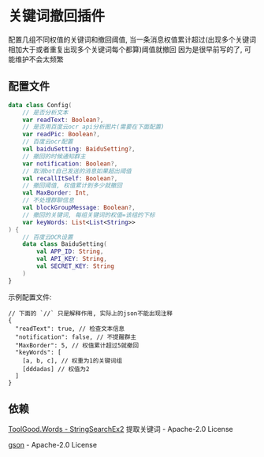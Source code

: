 # 关键词撤回插件
配置几组不同权值的关键词和撤回阈值, 当一条消息权值累计超过(出现多个关键词相加大于或者重复出现多个关键词每个都算)阈值就撤回 因为是很早前写的了, 可能维护不会太频繁
## 配置文件
```kotlin
data class Config(
    // 是否分析文本
    var readText: Boolean?,
    // 是否用百度云ocr api分析图片(需要在下面配置)
    var readPic: Boolean?,
    // 百度云ocr配置
    val baiduSetting: BaiduSetting?,
    // 撤回的时候通知群主
    var notification: Boolean?,
    // 取消bot自己发送的消息如果超出阈值
    val recallItSelf: Boolean?,
    // 撤回阈值, 权值累计到多少就撤回
    val MaxBorder: Int,
    // 不处理群聊信息
    val blockGroupMessage: Boolean?,
    // 撤回的关键词, 每组关键词的权值=该组的下标
    var keyWords: List<List<String>>
) {
    // 百度云OCR设置
    data class BaiduSetting(
        val APP_ID: String,
        val API_KEY: String,
        val SECRET_KEY: String
    )
}
```
示例配置文件:
```
// 下面的 `//` 只是解释作用, 实际上的json不能出现注释
{
  "readText": true, // 检查文本信息
  "notification": false, // 不提醒群主
  "MaxBorder": 5, // 权值累计超过5就撤回
  "keyWords": [
    [a, b, c], // 权重为1的关键词组
    [dddadas] // 权值为2
  ]
}
```
## 依赖
[ToolGood.Words - StringSearchEx2](https://github.com/toolgood/ToolGood.Words) 提取关键词 -  Apache-2.0 License

[gson](https://github.com/google/gson) - Apache-2.0 License
